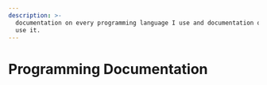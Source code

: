 ```yaml
---
description: >-
  documentation on every programming language I use and documentation on how to
  use it.
---
```


# Programming Documentation

